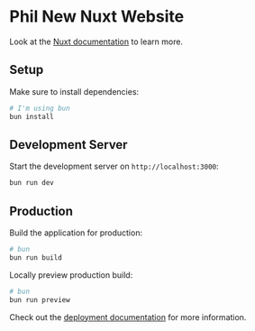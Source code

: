 # Phil New Nuxt Website

Look at the [Nuxt documentation](https://nuxt.com/docs/getting-started/introduction) to learn more.

## Setup

Make sure to install dependencies:

```bash
# I'm using bun
bun install
```

## Development Server

Start the development server on `http://localhost:3000`:

```bash
bun run dev
```

## Production

Build the application for production:

```bash
# bun
bun run build
```

Locally preview production build:

```bash
# bun
bun run preview
```

Check out the [deployment documentation](https://nuxt.com/docs/getting-started/deployment) for more information.
